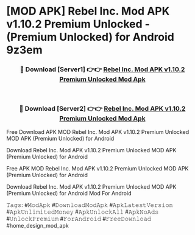 # [MOD APK] Rebel Inc. Mod APK v1.10.2 Premium Unlocked - (Premium Unlocked) for Android 9z3em



<div align="center">
<h3>🔴 Download [Server1] 👉👉 <a href="https://momento.my/?title=Rebel_Inc._Mod_APK_v1.10.2_Premium_Unlocked">Rebel Inc. Mod APK v1.10.2 Premium Unlocked Mod Apk</a></h3><br>

<h3>🔴 Download [Server2] 👉👉 <a href="https://momento.my/?title=Rebel_Inc._Mod_APK_v1.10.2_Premium_Unlocked">Rebel Inc. Mod APK v1.10.2 Premium Unlocked Mod Apk</a></h3>
</div>



Free Download APK MOD Rebel Inc. Mod APK v1.10.2 Premium Unlocked MOD APK (Premium Unlocked) for Android

Download Rebel Inc. Mod APK v1.10.2 Premium Unlocked MOD APK (Premium Unlocked) for Android

Free APK MOD Rebel Inc. Mod APK v1.10.2 Premium Unlocked MOD APK (Premium Unlocked) for Android

Download Rebel Inc. Mod APK v1.10.2 Premium Unlocked MOD APK (Premium Unlocked) for Android Mod For Android

𝚃𝚊𝚐𝚜: #𝙼𝚘𝚍𝙰𝚙𝚔 #𝙳𝚘𝚠𝚗𝚕𝚘𝚊𝚍𝙼𝚘𝚍𝙰𝚙𝚔 #𝙰𝚙𝚔𝙻𝚊𝚝𝚎𝚜𝚝𝚅𝚎𝚛𝚜𝚒𝚘𝚗 #𝙰𝚙𝚔𝚄𝚗𝚕𝚒𝚖𝚒𝚝𝚎𝚍𝙼𝚘𝚗𝚎𝚢 #𝙰𝚙𝚔𝚄𝚗𝚕𝚘𝚌𝚔𝙰𝚕𝚕 #𝙰𝚙𝚔𝙽𝚘𝙰𝚍𝚜 #𝚄𝚗𝚕𝚘𝚌𝚔𝙿𝚛𝚎𝚖𝚒𝚞𝚖 #𝙵𝚘𝚛𝙰𝚗𝚍𝚛𝚘𝚒𝚍 #𝙵𝚛𝚎𝚎𝙳𝚘𝚠𝚗𝚕𝚘𝚊𝚍 #home_design_mod_apk
